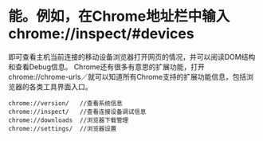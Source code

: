 # 能。例如，在Chrome地址栏中输入chrome://inspect/#devices
即可查看主机当前连接的移动设备浏览器打开网页的情况，并可以阅读DOM结构和查看Debug信息。
Chrome还有很多有意思的扩展功能，打开chrome://chrome-urls／就可以知道所有Chrome支持的扩展功能信息，包括浏览器的各类工具界面入口。
```
chrome://version/   //查看系统信息 
chrome://inspect/   //查看连接设备调试信息 
chrome://downloads  //浏览器下载管理 
chrome://settings/  //浏览器设置 
```
